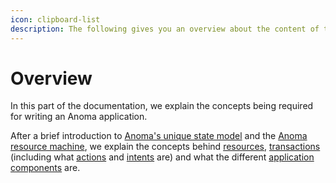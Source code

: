 ```yaml
---
icon: clipboard-list
description: The following gives you an overview about the content of the LEARN section.
---
```


# Overview

In this part of the documentation, we explain the concepts being required for writing an Anoma application.

After a brief introduction to [Anoma's unique state model](../anomas-state-model/) and the [Anoma resource machine](../page/), we explain the concepts behind [resources](../resources/), [transactions](../transactions/) (including what [actions](../transactions/actions.md) and [intents](../transactions/intents.md) are) and what the different [application components](../applications/) are.
